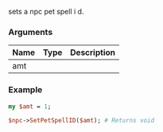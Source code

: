 sets a npc pet spell i d.
### Arguments
**Name**|**Type**|**Description**
:---|:---|:---
amt||

### Example

```perl
my $amt = 1;

$npc->SetPetSpellID($amt); # Returns void
```